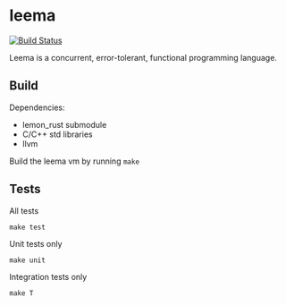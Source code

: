 leema
======

[![Build Status](https://api.travis-ci.org/mdg/leema.png?branch=master)](https://travis-ci.org/mdg/leema)

Leema is a concurrent, error-tolerant, functional programming language.

## Build

Dependencies:
* lemon_rust submodule
* C/C++ std libraries
* llvm

Build the leema vm by running `make`

## Tests

All tests
```
make test
```

Unit tests only
```
make unit
```

Integration tests only
```
make T
```
